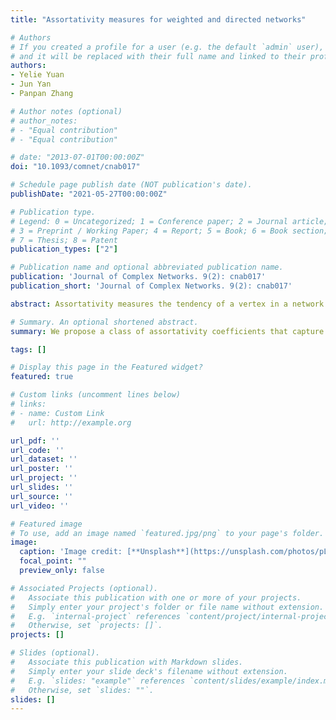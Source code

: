 ```yaml
---
title: "Assortativity measures for weighted and directed networks"

# Authors
# If you created a profile for a user (e.g. the default `admin` user), write the username (folder name) here 
# and it will be replaced with their full name and linked to their profile.
authors:
- Yelie Yuan
- Jun Yan
- Panpan Zhang

# Author notes (optional)
# author_notes:
# - "Equal contribution"
# - "Equal contribution"

# date: "2013-07-01T00:00:00Z"
doi: "10.1093/comnet/cnab017"

# Schedule page publish date (NOT publication's date).
publishDate: "2021-05-27T00:00:00Z"

# Publication type.
# Legend: 0 = Uncategorized; 1 = Conference paper; 2 = Journal article;
# 3 = Preprint / Working Paper; 4 = Report; 5 = Book; 6 = Book section;
# 7 = Thesis; 8 = Patent
publication_types: ["2"]

# Publication name and optional abbreviated publication name.
publication: 'Journal of Complex Networks. 9(2): cnab017'
publication_short: 'Journal of Complex Networks. 9(2): cnab017'

abstract: Assortativity measures the tendency of a vertex in a network being connected by other vertexes with respect to some vertex-specific features. Classical assortativity coefficients are defined for unweighted and undirected networks with respect to vertex degree. We propose a class of assortativity coefficients that capture the assortative characteristics and structure of weighted and directed networks more precisely. The vertex-to-vertex strength correlation is used as an example, but the proposed measure can be applied to any pair of vertex-specific features. The effectiveness of the proposed measure is assessed through extensive simulations based on prevalent random network models in comparison with existing assortativity measures. In application to World Input–Output Networks, the new measures reveal interesting insights that would not be obtained by using existing ones. An implementation is publicly available in a [R package wdnet](../wdnet/).

# Summary. An optional shortened abstract.
summary: We propose a class of assortativity coefficients that capture the assortative characteristics of weighted and directed networks.

tags: []

# Display this page in the Featured widget?
featured: true

# Custom links (uncomment lines below)
# links:
# - name: Custom Link
#   url: http://example.org

url_pdf: ''
url_code: ''
url_dataset: ''
url_poster: ''
url_project: ''
url_slides: ''
url_source: ''
url_video: ''

# Featured image
# To use, add an image named `featured.jpg/png` to your page's folder. 
image:
  caption: 'Image credit: [**Unsplash**](https://unsplash.com/photos/pLCdAaMFLTE)'
  focal_point: ""
  preview_only: false

# Associated Projects (optional).
#   Associate this publication with one or more of your projects.
#   Simply enter your project's folder or file name without extension.
#   E.g. `internal-project` references `content/project/internal-project/index.md`.
#   Otherwise, set `projects: []`.
projects: []

# Slides (optional).
#   Associate this publication with Markdown slides.
#   Simply enter your slide deck's filename without extension.
#   E.g. `slides: "example"` references `content/slides/example/index.md`.
#   Otherwise, set `slides: ""`.
slides: []
---
```


<!-- {{% callout note %}}
Click the *Cite* button above to demo the feature to enable visitors to import publication metadata into their reference management software.
{{% /callout %}} -->

<!-- {{% callout note %}}
Create your slides in Markdown - click the *Slides* button to check out the example.
{{% /callout %}} -->

<!-- Supplementary notes can be added here, including [code, math, and images](https://wowchemy.com/docs/writing-markdown-latex/). -->
